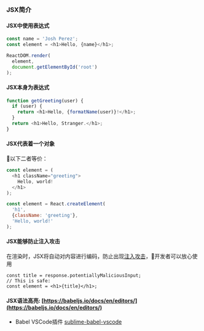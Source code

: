 ### JSX简介
#### JSX中使用表达式
```js
const name = 'Josh Perez';
const element = <h1>Hello, {name}</h1>;

ReactDOM.render(
  element,
  document.getElementById('root')
);
```
#### JSX本身为表达式
```js
function getGreeting(user) {
  if (user) {
    return <h1>Hello, {formatName(user)}!</h1>;
  }
  return <h1>Hello, Stranger.</h1>;
}
```
#### JSX代表着一个对象
以下二者等价：
```js
const element = (
  <h1 className="greeting">
    Hello, world!
  </h1>
);

const element = React.createElement(
  'h1',
  {className: 'greeting'},
  'Hello, world!'
);
```
#### JSX能够防止注入攻击
在渲染时，JSX将自动对内容进行编码，防止出现[注入攻击](https://en.wikipedia.org/wiki/Cross-site_scripting)，开发者可以放心使用
```
const title = response.potentiallyMaliciousInput;
// This is safe:
const element = <h1>{title}</h1>;
```
#### JSX语法高亮: [https://babeljs.io/docs/en/editors/](https://babeljs.io/docs/en/editors/)

* Babel VSCode插件 [sublime-babel-vscode](https://marketplace.visualstudio.com/items?itemName=joshpeng.sublime-babel-vscode)